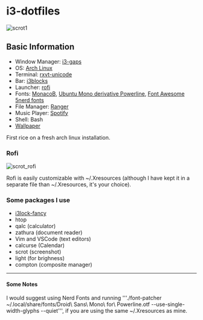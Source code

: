 <h1>i3-dotfiles</h1>

![scrot1](https://user-images.githubusercontent.com/42587570/52180192-2561d380-27db-11e9-9bc0-e437a8149c3f.png)

<h2>Basic Information</h2>
 <ul style="list-style-type:disc;">
  <li>Window Manager: <a href=https://github.com/Airblader/i3>i3-gaps</a></li>
  <li>OS: <a href=https://www.archlinux.org/>Arch Linux</a></li>
  <li>Terminal: <a href=https://github.com/exg/rxvt-unicode>rxvt-unicode</a></li>
  <li>Bar: <a href=https://github.com/vivien/i3blocks>i3blocks</a></li>
  <li>Launcher: <a href=https://github.com/DaveDavenport/rofi>rofi</a></li>
  <li>Fonts: <a href=https://github.com/vjpr/monaco-bold/tree/master/MonacoB>MonacoB</a>, <a href=https://github.com/powerline/fonts/tree/master/UbuntuMono>Ubuntu Mono derivative Powerline</a>, <a href=https://origin.fontawesome.com>Font Awesome 5</a><a href=https://github.com/ryanoasis/nerd-fonts/>nerd fonts</a></li>
  <li>File Manager: <a href=https://github.com/ranger/ranger>Ranger</a></li>
  <li>Music Player: <a href=https://www.spotify.com/in/download/linux/>Spotify</a></li>
  <li>Shell: Bash</li>
  <li><a href=https://imgur.com/a/MABwsFo>Wallpaper</a></li>
</ul>

First rice on a fresh arch linux installation.

<h3>Rofi</h3>

![scrot_rofi](https://user-images.githubusercontent.com/42587570/52180781-79bc8180-27e2-11e9-8713-9d55e62dfd98.png)

Rofi is easily customizable with ~/.Xresources (although I have kept it in a separate file than ~/.Xresources, it's your choice).

<h3>Some packages I use</h3>
 <ul style="list-style-type:disc;">
  <li><a href=https://github.com/meskarune/i3lock-fancy>i3lock-fancy</a></li>
  <li>htop</li>
  <li>qalc (calculator)</li>
  <li>zathura (document reader)</li>
  <li>Vim and VSCode (text editors)</li>
  <li>calcurse (Calendar)</li>
  <li>scrot (screenshot)</li>
  <li>light (for brighness)</li>
  <li>compton (composite manager)</li>
</ul>


<hr>

<h4>Some Notes</h4>

I would suggest using Nerd Fonts and running '''./font-patcher   ~/.local/share/fonts/Droid\ Sans\ Mono\ for\ Powerline.otf --use-single-width-glyphs --quiet''', if you are using the same ~/.Xresources as mine.

 
 
